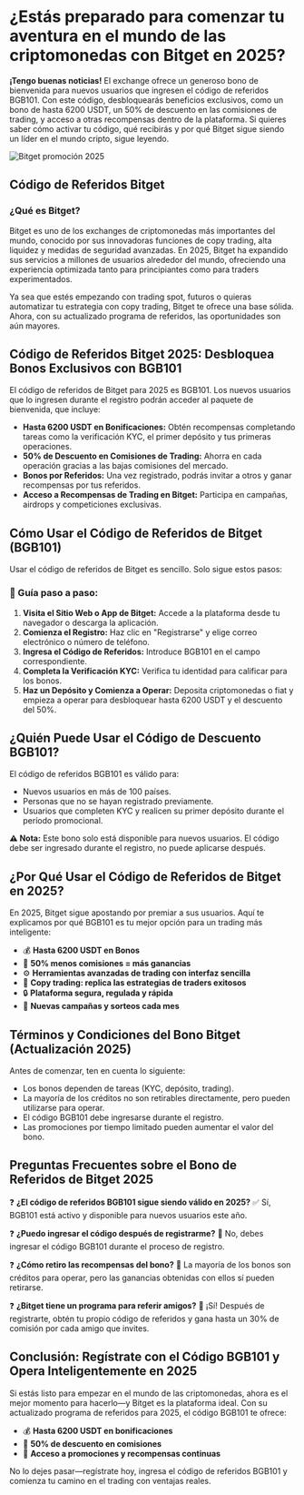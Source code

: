 <h1>¿Estás preparado para comenzar tu aventura en el mundo de las criptomonedas con Bitget en 2025?</h1>
<p><strong>¡Tengo buenas noticias!</strong> El exchange ofrece un generoso bono de bienvenida para nuevos usuarios que ingresen el código de referidos BGB101. Con este código, desbloquearás beneficios exclusivos, como un bono de hasta 6200 USDT, un 50% de descuento en las comisiones de trading, y acceso a otras recompensas dentro de la plataforma. Si quieres saber cómo activar tu código, qué recibirás y por qué Bitget sigue siendo un líder en el mundo cripto, sigue leyendo.</p>
<img src="https://images.mirror-media.xyz/publication-images/VG-_uz1hOi-WuUSl1zAwT.png" alt="Bitget promoción 2025" />
<h2>Código de Referidos Bitget</h2>
<h3>¿Qué es Bitget?</h3>
<p>Bitget es uno de los exchanges de criptomonedas más importantes del mundo, conocido por sus innovadoras funciones de copy trading, alta liquidez y medidas de seguridad avanzadas. En 2025, Bitget ha expandido sus servicios a millones de usuarios alrededor del mundo, ofreciendo una experiencia optimizada tanto para principiantes como para traders experimentados.</p>
<p>Ya sea que estés empezando con trading spot, futuros o quieras automatizar tu estrategia con copy trading, Bitget te ofrece una base sólida. Ahora, con su actualizado programa de referidos, las oportunidades son aún mayores.</p>
<h2>Código de Referidos Bitget 2025: Desbloquea Bonos Exclusivos con BGB101</h2>
<p>El código de referidos de Bitget para 2025 es BGB101. Los nuevos usuarios que lo ingresen durante el registro podrán acceder al paquete de bienvenida, que incluye:</p>
<ul>
<li><strong>Hasta 6200 USDT en Bonificaciones:</strong> Obtén recompensas completando tareas como la verificación KYC, el primer depósito y tus primeras operaciones.</li>
<li><strong>50% de Descuento en Comisiones de Trading:</strong> Ahorra en cada operación gracias a las bajas comisiones del mercado.</li>
<li><strong>Bonos por Referidos:</strong> Una vez registrado, podrás invitar a otros y ganar recompensas por tus referidos.</li>
<li><strong>Acceso a Recompensas de Trading en Bitget:</strong> Participa en campañas, airdrops y competiciones exclusivas.</li>
</ul>
<h2>Cómo Usar el Código de Referidos de Bitget (BGB101)</h2>
<p>Usar el código de referidos de Bitget es sencillo. Solo sigue estos pasos:</p>
<h3>📝 Guía paso a paso:</h3>
<ol>
<li><strong>Visita el Sitio Web o App de Bitget:</strong> Accede a la plataforma desde tu navegador o descarga la aplicación.</li>
<li><strong>Comienza el Registro:</strong> Haz clic en "Registrarse" y elige correo electrónico o número de teléfono.</li>
<li><strong>Ingresa el Código de Referidos:</strong> Introduce BGB101 en el campo correspondiente.</li>
<li><strong>Completa la Verificación KYC:</strong> Verifica tu identidad para calificar para los bonos.</li>
<li><strong>Haz un Depósito y Comienza a Operar:</strong> Deposita criptomonedas o fiat y empieza a operar para desbloquear hasta 6200 USDT y el descuento del 50%.</li>
</ol>
<h2>¿Quién Puede Usar el Código de Descuento BGB101?</h2>
<p>El código de referidos BGB101 es válido para:</p>
<ul>
<li>Nuevos usuarios en más de 100 países.</li>
<li>Personas que no se hayan registrado previamente.</li>
<li>Usuarios que completen KYC y realicen su primer depósito durante el período promocional.</li>
</ul>
<p><strong>⚠️ Nota:</strong> Este bono solo está disponible para nuevos usuarios. El código debe ser ingresado durante el registro, no puede aplicarse después.</p>
<h2>¿Por Qué Usar el Código de Referidos de Bitget en 2025?</h2>
<p>En 2025, Bitget sigue apostando por premiar a sus usuarios. Aquí te explicamos por qué BGB101 es tu mejor opción para un trading más inteligente:</p>
<ul>
<li>💰 <strong>Hasta 6200 USDT en Bonos</strong></li>
<li>🔻 <strong>50% menos comisiones = más ganancias</strong></li>
<li>⚙️ <strong>Herramientas avanzadas de trading con interfaz sencilla</strong></li>
<li>👥 <strong>Copy trading: replica las estrategias de traders exitosos</strong></li>
<li>🔒 <strong>Plataforma segura, regulada y rápida</strong></li>
<li>🎁 <strong>Nuevas campañas y sorteos cada mes</strong></li>
</ul>
<h2>Términos y Condiciones del Bono Bitget (Actualización 2025)</h2>
<p>Antes de comenzar, ten en cuenta lo siguiente:</p>
<ul>
<li>Los bonos dependen de tareas (KYC, depósito, trading).</li>
<li>La mayoría de los créditos no son retirables directamente, pero pueden utilizarse para operar.</li>
<li>El código BGB101 debe ingresarse durante el registro.</li>
<li>Las promociones por tiempo limitado pueden aumentar el valor del bono.</li>
</ul>
<h2>Preguntas Frecuentes sobre el Bono de Referidos de Bitget 2025</h2>
<p>❓ <strong>¿El código de referidos BGB101 sigue siendo válido en 2025?</strong> ✅ Sí, BGB101 está activo y disponible para nuevos usuarios este año.</p>
<p>❓ <strong>¿Puedo ingresar el código después de registrarme?</strong> 🚫 No, debes ingresar el código BGB101 durante el proceso de registro.</p>
<p>❓ <strong>¿Cómo retiro las recompensas del bono?</strong> 🎁 La mayoría de los bonos son créditos para operar, pero las ganancias obtenidas con ellos sí pueden retirarse.</p>
<p>❓ <strong>¿Bitget tiene un programa para referir amigos?</strong> 🤑 ¡Sí! Después de registrarte, obtén tu propio código de referidos y gana hasta un 30% de comisión por cada amigo que invites.</p>
<h2>Conclusión: Regístrate con el Código BGB101 y Opera Inteligentemente en 2025</h2>
<p>Si estás listo para empezar en el mundo de las criptomonedas, ahora es el mejor momento para hacerlo—y Bitget es la plataforma ideal. Con su actualizado programa de referidos para 2025, el código BGB101 te ofrece:</p>
<ul>
<li>💰 <strong>Hasta 6200 USDT en bonificaciones</strong></li>
<li>🔻 <strong>50% de descuento en comisiones</strong></li>
<li>🎉 <strong>Acceso a promociones y recompensas continuas</strong></li>
</ul>
<p>No lo dejes pasar—regístrate hoy, ingresa el código de referidos BGB101 y comienza tu camino en el trading con ventajas reales.</p>
</body>
</html>
